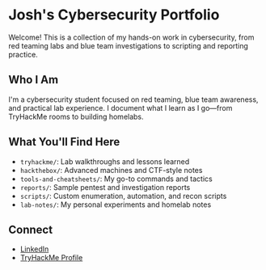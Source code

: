 # Josh's Cybersecurity Portfolio

Welcome! This is a collection of my hands-on work in cybersecurity, from red teaming labs and blue team investigations to scripting and reporting practice.

## Who I Am
I'm a cybersecurity student focused on red teaming, blue team awareness, and practical lab experience. I document what I learn as I go—from TryHackMe rooms to building homelabs.

## What You'll Find Here

- `tryhackme/`: Lab walkthroughs and lessons learned
- `hackthebox/`: Advanced machines and CTF-style notes
- `tools-and-cheatsheets/`: My go-to commands and tactics
- `reports/`: Sample pentest and investigation reports
- `scripts/`: Custom enumeration, automation, and recon scripts
- `lab-notes/`: My personal experiments and homelab notes

## Connect
- [LinkedIn](https://www.linkedin.com/in/joshuasneddon/)
- [TryHackMe Profile](https://tryhackme.com/p/lathsmall02)
